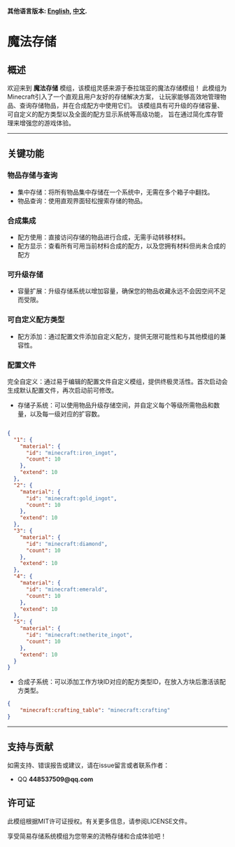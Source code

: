 **其他语言版本: [English](README.md), [中文](README_zh.md).**

# 魔法存储
## 概述
欢迎来到 __魔法存储__ 模组，该模组灵感来源于泰拉瑞亚的魔法存储模组！
此模组为Minecraft引入了一个直观且用户友好的存储解决方案，
让玩家能够高效地管理物品、查询存储物品，并在合成配方中使用它们。
该模组具有可升级的存储容量、可自定义的配方类型以及全面的配方显示系统等高级功能，
旨在通过简化库存管理来增强您的游戏体验。
***
## 关键功能
### 物品存储与查询
* 集中存储：将所有物品集中存储在一个系统中，无需在多个箱子中翻找。
* 物品查询：使用直观界面轻松搜索存储的物品。

### 合成集成
* 配方使用：直接访问存储的物品进行合成，无需手动转移材料。
* 配方显示：查看所有可用当前材料合成的配方，以及您拥有材料但尚未合成的配方

### 可升级存储
* 容量扩展：升级存储系统以增加容量，确保您的物品收藏永远不会因空间不足而受限。

### 可自定义配方类型
* 配方添加：通过配置文件添加自定义配方，提供无限可能性和与其他模组的兼容性。

### 配置文件
完全自定义：通过易于编辑的配置文件自定义模组，提供终极灵活性。首次启动会生成默认配置文件，再次启动前可修改。

* 存储子系统：可以使用物品升级存储空间，并自定义每个等级所需物品和数量，以及每一级对应的扩容数。
```json

{
  "1": {
    "material": {
      "id": "minecraft:iron_ingot",
      "count": 10
    },
    "extend": 10
  },
  "2": {
    "material": {
      "id": "minecraft:gold_ingot",
      "count": 10
    },
    "extend": 10
  },
  "3": {
    "material": {
      "id": "minecraft:diamond",
      "count": 10
    },
    "extend": 10
  },
  "4": {
    "material": {
      "id": "minecraft:emerald",
      "count": 10
    },
    "extend": 10
  },
  "5": {
    "material": {
      "id": "minecraft:netherite_ingot",
      "count": 10
    },
    "extend": 10
  }
}

```
* 合成子系统：可以添加工作方块ID对应的配方类型ID，在放入方块后激活该配方类型。
```json
{
    "minecraft:crafting_table": "minecraft:crafting"
}
```

***
## 支持与贡献
如需支持、错误报告或建议，请在issue留言或者联系作者：
* QQ __448537509@qq.com__

## 许可证
此模组根据MIT许可证授权。有关更多信息，请参阅LICENSE文件。

享受简易存储系统模组为您带来的流畅存储和合成体验吧！